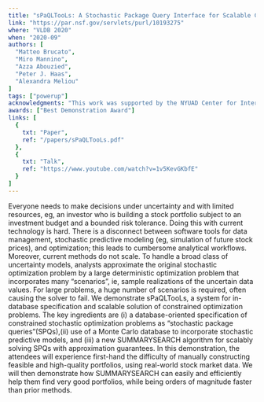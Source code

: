 ```yaml
---
title: "sPaQLTooLs: A Stochastic Package Query Interface for Scalable Constrained Optimization"
link: "https://par.nsf.gov/servlets/purl/10193275"
where: "VLDB 2020"
when: "2020-09"
authors: [ 
  "Matteo Brucato", 
  "Miro Mannino", 
  "Azza Abouzied", 
  "Peter J. Haas", 
  "Alexandra Meliou"
]
tags: ["powerup"]
acknowledgments: "This work was supported by the NYUAD Center for Interacting Urban Networks (CITIES), and funded by: Tamkeen under the NYUAD Research Institute Award CG001, the Swiss Re Institute under the Quantum Cities initiative, and the National Science Foundation under grants IIS-1453543 and IIS-1943971." 
awards: ["Best Demonstration Award"]
links: [
  {
    txt: "Paper",
    ref: "/papers/sPaQLTooLs.pdf"
  }, 
  {
    txt: "Talk",
    ref: "https://www.youtube.com/watch?v=1v5KevGKbfE"
  }
]
---
```

Everyone needs to make decisions under uncertainty and with limited resources, eg, an investor who is building a stock portfolio subject to an investment budget and a bounded risk tolerance. Doing this with current technology is hard. There is a disconnect between software tools for data management, stochastic predictive modeling (eg, simulation of future stock prices), and optimization; this leads to cumbersome analytical workflows. Moreover, current methods do not scale. To handle a broad class of uncertainty models, analysts approximate the original stochastic optimization problem by a large deterministic optimization problem that incorporates many “scenarios”, ie, sample realizations of the uncertain data values. For large problems, a huge number of scenarios is required, often causing the solver to fail. We demonstrate sPaQLTooLs, a system for in-database specification and scalable solution of constrained optimization problems. The key ingredients are (i) a database-oriented specification of constrained stochastic optimization problems as “stochastic package queries”(SPQs),(ii) use of a Monte Carlo database to incorporate stochastic predictive models, and (iii) a new SUMMARYSEARCH algorithm for scalably solving SPQs with approximation guarantees. In this demonstration, the attendees will experience first-hand the difficulty of manually constructing feasible and high-quality portfolios, using real-world stock market data. We will then demonstrate how SUMMARYSEARCH can easily and efficiently help them find very good portfolios, while being orders of magnitude faster than prior methods.
